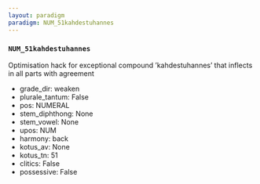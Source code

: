 ```yaml
---
layout: paradigm
paradigm: NUM_51kahdestuhannes
---
```

### ` NUM_51kahdestuhannes `

Optimisation hack for exceptional compound ’kahdestuhannes’ that inflects in all parts with agreement
* grade_dir: weaken
* plurale_tantum: False
* pos: NUMERAL
* stem_diphthong: None
* stem_vowel: None
* upos: NUM
* harmony: back
* kotus_av: None
* kotus_tn: 51
* clitics: False
* possessive: False
